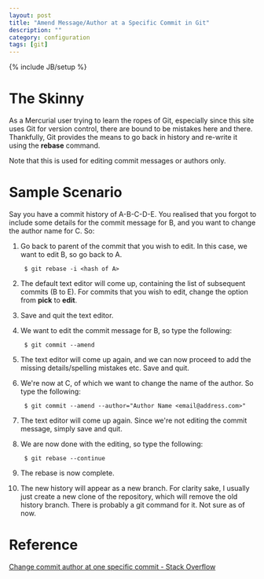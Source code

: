 ```yaml
---
layout: post
title: "Amend Message/Author at a Specific Commit in Git"
description: ""
category: configuration
tags: [git]
---
```

{% include JB/setup %}


# The Skinny #

As a Mercurial user trying to learn the ropes of Git, especially since this site uses Git for version control, there are bound to be mistakes here and there. Thankfully, Git provides the means to go back in history and re-write it using the **rebase** command.

Note that this is used for editing commit messages or authors only.


# Sample Scenario #

Say you have a commit history of A-B-C-D-E. You realised that you forgot to include some details for the commit message for B, and you want to change the author name for C. So:

1. Go back to parent of the commit that you wish to edit. In this case, we want to edit B, so go back to A.
		
		$ git rebase -i <hash of A>

2. The default text editor will come up, containing the list of subsequent commits (B to E). For commits that you wish to edit, change the option from **pick** to **edit**.

3. Save and quit the text editor.

4. We want to edit the commit message for B, so type the following:

 		$ git commit --amend

5. The text editor will come up again, and we can now proceed to add the missing details/spelling mistakes etc. Save and quit.

6. We're now at C, of which we want to change the name of the author. So type the following:

		$ git commit --amend --author="Author Name <email@address.com>"

7. The text editor will come up again. Since we're not editing the commit message, simply save and quit.

8. We are now done with the editing, so type the following:

		$ git rebase --continue

9. The rebase is now complete.

10. The new history will appear as a new branch. For clarity sake, I usually just create a new clone of the repository, which will remove the old history branch. There is probably a git command for it. Not sure as of now.


# Reference #

[Change commit author at one specific commit - Stack Overflow](http://stackoverflow.com/a/3042512)
